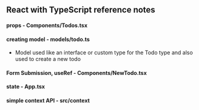 ## React with TypeScript reference notes

#### props - Components/Todos.tsx

#### creating model - models/todo.ts
* Model used like an interface or custom type for the Todo type and also used to create a new todo

#### Form Submission, useRef - Components/NewTodo.tsx

#### state - App.tsx

#### simple context API - src/context
